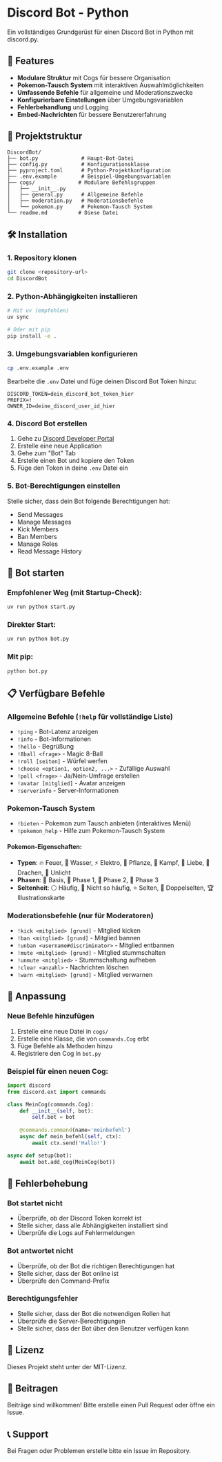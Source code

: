 # Discord Bot - Python

Ein vollständiges Grundgerüst für einen Discord Bot in Python mit discord.py.

## 🚀 Features

- **Modulare Struktur** mit Cogs für bessere Organisation
- **Pokemon-Tausch System** mit interaktiven Auswahlmöglichkeiten
- **Umfassende Befehle** für allgemeine und Moderationszwecke
- **Konfigurierbare Einstellungen** über Umgebungsvariablen
- **Fehlerbehandlung** und Logging
- **Embed-Nachrichten** für bessere Benutzererfahrung

## 📁 Projektstruktur

```
DiscordBot/
├── bot.py              # Haupt-Bot-Datei
├── config.py           # Konfigurationsklasse
├── pyproject.toml      # Python-Projektkonfiguration
├── .env.example        # Beispiel-Umgebungsvariablen
├── cogs/              # Modulare Befehlsgruppen
│   ├── __init__.py
│   ├── general.py      # Allgemeine Befehle
│   ├── moderation.py   # Moderationsbefehle
│   └── pokemon.py      # Pokemon-Tausch System
└── readme.md          # Diese Datei
```

## 🛠️ Installation

### 1. Repository klonen
```bash
git clone <repository-url>
cd DiscordBot
```

### 2. Python-Abhängigkeiten installieren
```bash
# Mit uv (empfohlen)
uv sync

# Oder mit pip
pip install -e .
```

### 3. Umgebungsvariablen konfigurieren
```bash
cp .env.example .env
```

Bearbeite die `.env` Datei und füge deinen Discord Bot Token hinzu:
```
DISCORD_TOKEN=dein_discord_bot_token_hier
PREFIX=!
OWNER_ID=deine_discord_user_id_hier
```

### 4. Discord Bot erstellen

1. Gehe zu [Discord Developer Portal](https://discord.com/developers/applications)
2. Erstelle eine neue Application
3. Gehe zum "Bot" Tab
4. Erstelle einen Bot und kopiere den Token
5. Füge den Token in deine `.env` Datei ein

### 5. Bot-Berechtigungen einstellen

Stelle sicher, dass dein Bot folgende Berechtigungen hat:
- Send Messages
- Manage Messages
- Kick Members
- Ban Members
- Manage Roles
- Read Message History

## 🚀 Bot starten

### **Empfohlener Weg (mit Startup-Check):**
```bash
uv run python start.py
```

### **Direkter Start:**
```bash
uv run python bot.py
```

### **Mit pip:**
```bash
python bot.py
```

## 📋 Verfügbare Befehle

### Allgemeine Befehle (`!help` für vollständige Liste)
- `!ping` - Bot-Latenz anzeigen
- `!info` - Bot-Informationen
- `!hello` - Begrüßung
- `!8ball <frage>` - Magic 8-Ball
- `!roll [seiten]` - Würfel werfen
- `!choose <option1, option2, ...>` - Zufällige Auswahl
- `!poll <frage>` - Ja/Nein-Umfrage erstellen
- `!avatar [mitglied]` - Avatar anzeigen
- `!serverinfo` - Server-Informationen

### Pokemon-Tausch System
- `!bieten` - Pokemon zum Tausch anbieten (interaktives Menü)
- `!pokemon_help` - Hilfe zum Pokemon-Tausch System

#### Pokemon-Eigenschaften:
- **Typen**: 🔥 Feuer, 🌊 Wasser, ⚡ Elektro, 🌿 Pflanze, 👊 Kampf, 💜 Liebe, 🐉 Drachen, 🌙 Unlicht
- **Phasen**: 🥚 Basis, 🐣 Phase 1, 🐤 Phase 2, 🦅 Phase 3
- **Seltenheit**: ⚪ Häufig, 🔷 Nicht so häufig, ⭐ Selten, 🌟 Doppelselten, 🏆 Illustrationskarte

### Moderationsbefehle (nur für Moderatoren)
- `!kick <mitglied> [grund]` - Mitglied kicken
- `!ban <mitglied> [grund]` - Mitglied bannen
- `!unban <username#discriminator>` - Mitglied entbannen
- `!mute <mitglied> [grund]` - Mitglied stummschalten
- `!unmute <mitglied>` - Stummschaltung aufheben
- `!clear <anzahl>` - Nachrichten löschen
- `!warn <mitglied> [grund]` - Mitglied verwarnen

## 🔧 Anpassung

### Neue Befehle hinzufügen
1. Erstelle eine neue Datei in `cogs/`
2. Erstelle eine Klasse, die von `commands.Cog` erbt
3. Füge Befehle als Methoden hinzu
4. Registriere den Cog in `bot.py`

### Beispiel für einen neuen Cog:
```python
import discord
from discord.ext import commands

class MeinCog(commands.Cog):
    def __init__(self, bot):
        self.bot = bot
    
    @commands.command(name='meinbefehl')
    async def mein_befehl(self, ctx):
        await ctx.send('Hallo!')

async def setup(bot):
    await bot.add_cog(MeinCog(bot))
```

## 🐛 Fehlerbehebung

### Bot startet nicht
- Überprüfe, ob der Discord Token korrekt ist
- Stelle sicher, dass alle Abhängigkeiten installiert sind
- Überprüfe die Logs auf Fehlermeldungen

### Bot antwortet nicht
- Überprüfe, ob der Bot die richtigen Berechtigungen hat
- Stelle sicher, dass der Bot online ist
- Überprüfe den Command-Prefix

### Berechtigungsfehler
- Stelle sicher, dass der Bot die notwendigen Rollen hat
- Überprüfe die Server-Berechtigungen
- Stelle sicher, dass der Bot über den Benutzer verfügen kann

## 📝 Lizenz

Dieses Projekt steht unter der MIT-Lizenz.

## 🤝 Beitragen

Beiträge sind willkommen! Bitte erstelle einen Pull Request oder öffne ein Issue.

## 📞 Support

Bei Fragen oder Problemen erstelle bitte ein Issue im Repository.